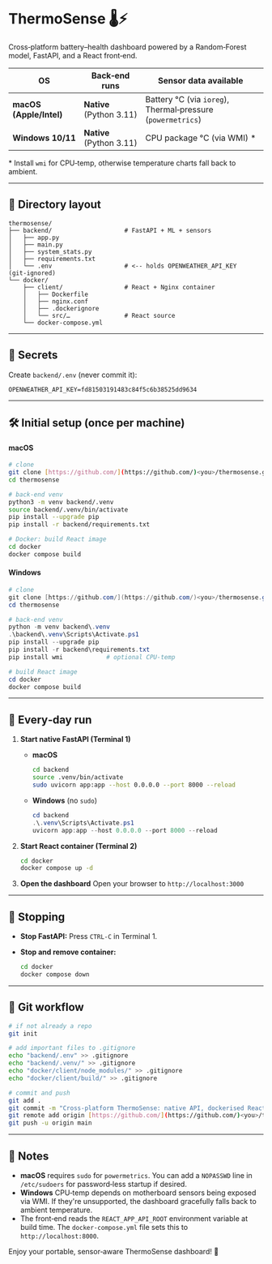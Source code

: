 # ThermoSense 🌡️⚡

Cross‑platform battery–health dashboard powered by a Random‑Forest model, FastAPI, and a React front‑end.

| OS                | Back‑end runs | Sensor data available | Front‑end runs |
|-------------------|--------------|-----------------------|----------------|
| **macOS (Apple/Intel)** | **Native** (Python 3.11) | Battery °C (via `ioreg`), Thermal‑pressure (`powermetrics`) | Docker (Nginx) |
| **Windows 10/11** | **Native** (Python 3.11) | CPU package °C (via WMI) \* | Docker (Nginx) |

\* Install `wmi` for CPU‑temp, otherwise temperature charts fall back to ambient.

---

## 📂 Directory layout
```
thermosense/
├── backend/                    # FastAPI + ML + sensors
│   ├── app.py
│   ├── main.py
│   ├── system_stats.py
│   ├── requirements.txt
│   └── .env                    # <-- holds OPENWEATHER_API_KEY (git‑ignored)
└── docker/
    ├── client/                 # React + Nginx container
    │   ├── Dockerfile
    │   ├── nginx.conf
    │   ├── .dockerignore
    │   └── src/…               # React source
    └── docker-compose.yml
```

---

## 🔑 Secrets

Create `backend/.env` (never commit it):

```env
OPENWEATHER_API_KEY=fd81503191483c84f5c6b38525dd9634
```

---

## 🛠️ Initial setup (once per machine)

#### macOS
```bash
# clone
git clone [https://github.com/](https://github.com/)<you>/thermosense.git
cd thermosense

# back‑end venv
python3 -m venv backend/.venv
source backend/.venv/bin/activate
pip install --upgrade pip
pip install -r backend/requirements.txt

# Docker: build React image
cd docker
docker compose build
```

#### Windows
```powershell
# clone
git clone [https://github.com/](https://github.com/)<you>/thermosense.git
cd thermosense

# back‑end venv
python -m venv backend\.venv
.\backend\.venv\Scripts\Activate.ps1
pip install --upgrade pip
pip install -r backend\requirements.txt
pip install wmi            # optional CPU‑temp

# build React image
cd docker
docker compose build
```
---

## 🚀 Every‑day run

1.  **Start native FastAPI (Terminal 1)**
    * **macOS**
        ```bash
        cd backend
        source .venv/bin/activate
        sudo uvicorn app:app --host 0.0.0.0 --port 8000 --reload
        ```
    * **Windows** (no `sudo`)
        ```powershell
        cd backend
        .\.venv\Scripts\Activate.ps1
        uvicorn app:app --host 0.0.0.0 --port 8000 --reload
        ```

2.  **Start React container (Terminal 2)**
    ```bash
    cd docker
    docker compose up -d
    ```

3.  **Open the dashboard**
    Open your browser to `http://localhost:3000`

---

## 🛑 Stopping

* **Stop FastAPI:** Press `CTRL‑C` in Terminal 1.

* **Stop and remove container:**
    ```bash
    cd docker
    docker compose down
    ```
---

## 🐙 Git workflow
```bash
# if not already a repo
git init

# add important files to .gitignore
echo "backend/.env" >> .gitignore
echo "backend/.venv/" >> .gitignore
echo "docker/client/node_modules/" >> .gitignore
echo "docker/client/build/" >> .gitignore

# commit and push
git add .
git commit -m "Cross‑platform ThermoSense: native API, dockerised React"
git remote add origin [https://github.com/](https://github.com/)<you>/thermosense.git
git push -u origin main
```
---

## 📝 Notes
* **macOS** requires `sudo` for `powermetrics`. You can add a `NOPASSWD` line in `/etc/sudoers` for password‑less startup if desired.
* **Windows** CPU‑temp depends on motherboard sensors being exposed via WMI. If they're unsupported, the dashboard gracefully falls back to ambient temperature.
* The front‑end reads the `REACT_APP_API_ROOT` environment variable at build time. The `docker-compose.yml` file sets this to `http://localhost:8000`.

Enjoy your portable, sensor‑aware ThermoSense dashboard! 🚀